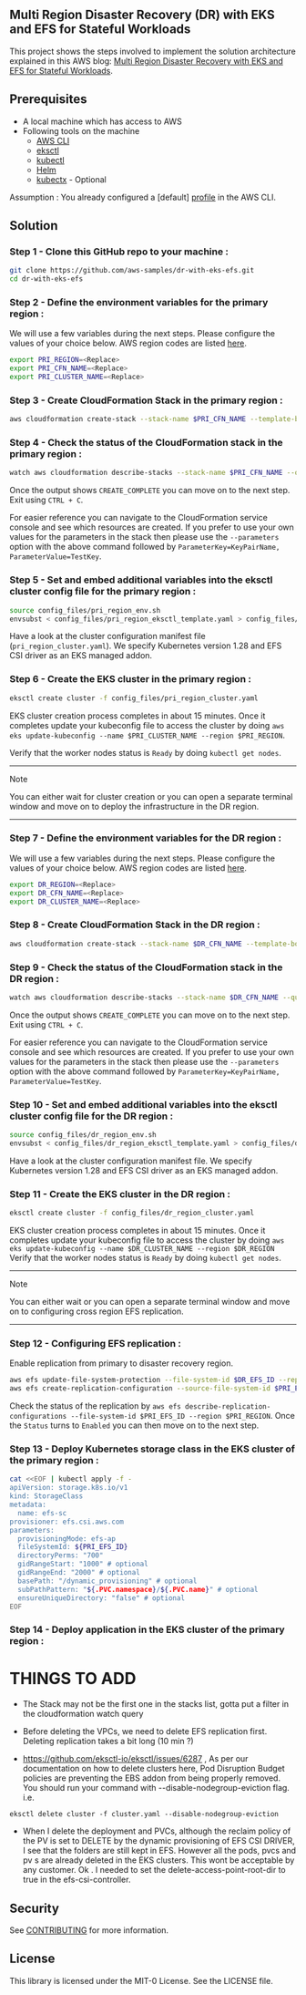 ## Multi Region Disaster Recovery (DR) with EKS and EFS for Stateful Workloads

This project shows the steps involved to implement the solution architecture explained in this AWS blog: [Multi Region Disaster Recovery with EKS and EFS for Stateful Workloads]().

## Prerequisites

- A local machine which has access to AWS
- Following tools on the machine
	- [AWS CLI](https://docs.aws.amazon.com/cli/latest/userguide/cli-chap-install.html)
   	- [eksctl](https://eksctl.io/installation/)
  	- [kubectl](https://docs.aws.amazon.com/eks/latest/userguide/install-kubectl.html)
  	- [Helm](https://helm.sh/docs/intro/install/)
  	- [kubectx](https://github.com/ahmetb/kubectx) - Optional
     
Assumption : You already configured a [default] [profile](https://docs.aws.amazon.com/cli/latest/userguide/cli-configure-files.html#cli-configure-files-format-profile) in the AWS CLI.

## Solution

### Step 1 - Clone this GitHub repo to your machine :

```bash
git clone https://github.com/aws-samples/dr-with-eks-efs.git
cd dr-with-eks-efs
```
### Step 2 - Define the environment variables for the primary region :

We will use a few variables during the next steps. Please configure the values of your choice below. AWS region codes are listed [here](https://docs.aws.amazon.com/AWSEC2/latest/UserGuide/using-regions-availability-zones.html#concepts-available-regions).

```bash
export PRI_REGION=<Replace>
export PRI_CFN_NAME=<Replace>
export PRI_CLUSTER_NAME=<Replace>
```

### Step 3 - Create CloudFormation Stack in the primary region : 

```bash
aws cloudformation create-stack --stack-name $PRI_CFN_NAME --template-body file://config_files/pri_region_cfn.yaml --region $PRI_REGION
```

### Step 4 - Check the status of the CloudFormation stack in the primary region :

```bash
watch aws cloudformation describe-stacks --stack-name $PRI_CFN_NAME --query "Stacks[0].StackStatus" --output text --region $PRI_REGION
```

Once the output shows `CREATE_COMPLETE` you can move on to the next step. Exit using `CTRL + C`. 

For easier reference you can navigate to the CloudFormation service console and see which resources are created. If you prefer to use your own values for the parameters in the stack then please use the `--parameters` option with the above command followed by `ParameterKey=KeyPairName, ParameterValue=TestKey`.

### Step 5 - Set and embed additional variables into the eksctl cluster config file for the primary region :

```bash
source config_files/pri_region_env.sh
envsubst < config_files/pri_region_eksctl_template.yaml > config_files/pri_region_cluster.yaml
```

Have a look at the cluster configuration manifest file (`pri_region_cluster.yaml`). We specify Kubernetes version 1.28 and EFS CSI driver as an EKS managed addon.

### Step 6 - Create the EKS cluster in the primary region : 

```bash
eksctl create cluster -f config_files/pri_region_cluster.yaml
```

EKS cluster creation process completes in about 15 minutes. Once it completes update your kubeconfig file to access the cluster by doing `aws eks update-kubeconfig --name $PRI_CLUSTER_NAME --region $PRI_REGION`. 

Verify that the worker nodes status is `Ready` by doing `kubectl get nodes`.

---

> [!NOTE]  
> You can either wait for cluster creation or you can open a separate terminal window and move on to deploy the infrastructure in the DR region.

---

### Step 7 - Define the environment variables for the DR region :

We will use a few variables during the next steps. Please configure the values of your choice below. AWS region codes are listed [here](https://docs.aws.amazon.com/AWSEC2/latest/UserGuide/using-regions-availability-zones.html#concepts-available-regions).

```bash
export DR_REGION=<Replace>
export DR_CFN_NAME=<Replace>
export DR_CLUSTER_NAME=<Replace>
```

### Step 8 - Create CloudFormation Stack in the DR region : 

```bash
aws cloudformation create-stack --stack-name $DR_CFN_NAME --template-body file://config_files/dr_region_cfn.yaml --region $DR_REGION
```

### Step 9 - Check the status of the CloudFormation stack in the DR region :

```bash
watch aws cloudformation describe-stacks --stack-name $DR_CFN_NAME --query "Stacks[0].StackStatus" --output text --region $DR_REGION
```

Once the output shows `CREATE_COMPLETE` you can move on to the next step. Exit using `CTRL + C`. 

For easier reference you can navigate to the CloudFormation service console and see which resources are created. If you prefer to use your own values for the parameters in the stack then please use the `--parameters` option with the above command followed by `ParameterKey=KeyPairName, ParameterValue=TestKey`.

### Step 10 - Set and embed additional variables into the eksctl cluster config file for the DR region :

```bash
source config_files/dr_region_env.sh
envsubst < config_files/dr_region_eksctl_template.yaml > config_files/dr_region_cluster.yaml
```

Have a look at the cluster configuration manifest file. We specify Kubernetes version 1.28 and EFS CSI driver as an EKS managed addon.

### Step 11 - Create the EKS cluster in the DR region : 

```bash
eksctl create cluster -f config_files/dr_region_cluster.yaml
```

EKS cluster creation process completes in about 15 minutes. Once it completes update your kubeconfig file to access the cluster by doing `aws eks update-kubeconfig --name $DR_CLUSTER_NAME --region $DR_REGION`
Verify that the worker nodes status is `Ready` by doing `kubectl get nodes`.

---

> [!NOTE]  
> You can either wait or you can open a separate terminal window and move on to configuring cross region EFS replication.

---

### Step 12 - Configuring EFS replication :

Enable replication from primary to disaster recovery region. 

```bash
aws efs update-file-system-protection --file-system-id $DR_EFS_ID --replication-overwrite-protection DISABLED --region $DR_REGION
aws efs create-replication-configuration --source-file-system-id $PRI_EFS_ID --destinations Region=$DR_REGION,FileSystemId=$DR_EFS_ID --region $PRI_REGION
```

Check the status of the replication by `aws efs describe-replication-configurations --file-system-id $PRI_EFS_ID --region $PRI_REGION`. Once the `Status` turns to `Enabled` you can then move on to the next step.

### Step 13 - Deploy Kubernetes storage class in the EKS cluster of the primary region :

```bash
cat <<EOF | kubectl apply -f -
apiVersion: storage.k8s.io/v1
kind: StorageClass
metadata:
  name: efs-sc
provisioner: efs.csi.aws.com
parameters:
  provisioningMode: efs-ap
  fileSystemId: ${PRI_EFS_ID}
  directoryPerms: "700"
  gidRangeStart: "1000" # optional
  gidRangeEnd: "2000" # optional
  basePath: "/dynamic_provisioning" # optional
  subPathPattern: "${.PVC.namespace}/${.PVC.name}" # optional
  ensureUniqueDirectory: "false" # optional
EOF
```

### Step 14 - Deploy application in the EKS cluster of the primary region :

# THINGS TO ADD

- The Stack may not be the first one in the stacks list, gotta put a filter in the cloudformation watch query 

- Before deleting the VPCs, we need to delete EFS replication first. Deleting replication takes a bit long (10 min ?)

- https://github.com/eksctl-io/eksctl/issues/6287 , As per our documentation on how to delete clusters here, Pod Disruption Budget policies are preventing the EBS addon from being properly removed. You should run your command with --disable-nodegroup-eviction flag. i.e.

`eksctl delete cluster -f cluster.yaml --disable-nodegroup-eviction`

- When I delete the deployment and PVCs, although the reclaim policy of the PV is set to DELETE by the dynamic provisioning of EFS CSI DRIVER, I see that the folders are still kept in EFS. However all the pods, pvcs and pv s are already deleted in the EKS clusters. This wont be acceptable by any customer. Ok . I needed to set the delete-access-point-root-dir to true in the efs-csi-controller.

## Security

See [CONTRIBUTING](CONTRIBUTING.md#security-issue-notifications) for more information.

## License

This library is licensed under the MIT-0 License. See the LICENSE file.

